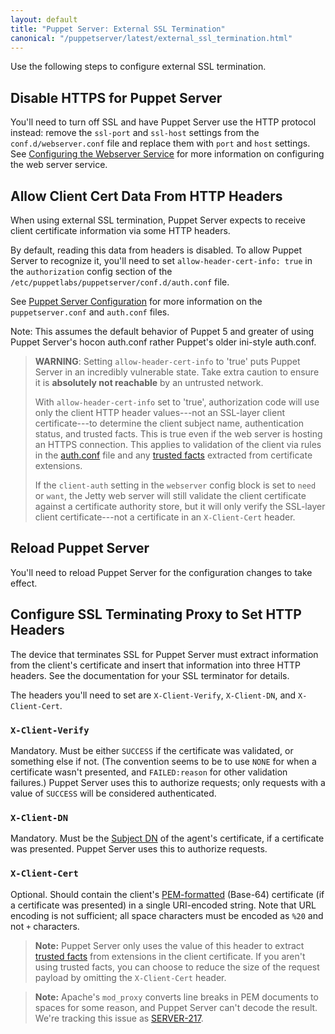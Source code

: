 ```yaml
---
layout: default
title: "Puppet Server: External SSL Termination"
canonical: "/puppetserver/latest/external_ssl_termination.html"
---
```



Use the following steps to configure external SSL termination.

## Disable HTTPS for Puppet Server

You'll need to turn off SSL and have Puppet Server use the HTTP protocol instead: remove the `ssl-port` and `ssl-host` settings from the `conf.d/webserver.conf` file and replace them with `port` and `host` settings. See [Configuring the Webserver Service](https://github.com/puppetlabs/trapperkeeper-webserver-jetty9/blob/master/doc/jetty-config.md) for more information on configuring the web server service.

## Allow Client Cert Data From HTTP Headers

When using external SSL termination, Puppet Server expects to receive client
certificate information via some HTTP headers.

By default, reading this data from headers is disabled.  To allow Puppet
Server to recognize it, you'll need to set `allow-header-cert-info: true`
in the `authorization` config section of the
`/etc/puppetlabs/puppetserver/conf.d/auth.conf` file.

See [Puppet Server Configuration](./configuration.markdown) for more
information on the `puppetserver.conf` and `auth.conf` files.

Note: This assumes the default behavior of Puppet 5 and greater of using
Puppet Server's hocon auth.conf rather Puppet's older ini-style auth.conf.

> **WARNING**: Setting `allow-header-cert-info` to 'true' puts Puppet Server in an incredibly vulnerable state. Take extra caution to ensure it is **absolutely not reachable** by an untrusted network.
>
> With `allow-header-cert-info` set to 'true', authorization code will use only the client HTTP header values---not an SSL-layer client certificate---to determine the client subject name, authentication status, and trusted facts. This is true even if the web server is hosting an HTTPS connection. This applies to validation of the client via rules in the [auth.conf](https://puppet.com/docs/puppet/latest/config_file_auth.html) file and any [trusted facts][trusted] extracted from certificate extensions.
>
> If the `client-auth` setting in the `webserver` config block is set to `need` or `want`, the Jetty web server will still validate the client certificate against a certificate authority store, but it will only verify the SSL-layer client certificate---not a certificate in an  `X-Client-Cert` header.


## Reload Puppet Server

You'll need to reload Puppet Server for the configuration changes to take effect.

## Configure SSL Terminating Proxy to Set HTTP Headers

The device that terminates SSL for Puppet Server must extract information from the client's certificate and insert that information into three HTTP headers. See the documentation for your SSL terminator for details.

The headers you'll need to set are `X-Client-Verify`, `X-Client-DN`, and `X-Client-Cert`.

### `X-Client-Verify`

Mandatory. Must be either `SUCCESS` if the certificate was validated, or something else if not. (The convention seems to be to use `NONE` for when a certificate wasn't presented, and `FAILED:reason` for other validation failures.) Puppet Server uses this to authorize requests; only requests with a value of `SUCCESS` will be considered authenticated.

### `X-Client-DN`

Mandatory. Must be the [Subject DN][] of the agent's certificate, if a
certificate was presented. Puppet Server uses this to authorize requests.

[subject dn]: https://docs.puppet.com/background/ssl/cert_anatomy.html#the-subject-dn-cn-certname-etc

### `X-Client-Cert`

Optional. Should contain the client's [PEM-formatted][pem format] (Base-64)
certificate (if a certificate was presented) in a single URI-encoded string.
Note that URL encoding is not sufficient; all space characters must be
encoded as `%20` and not `+` characters.

> **Note:** Puppet Server only uses the value of this header to extract [trusted facts][trusted] from extensions in the client certificate. If you aren't using trusted facts, you can choose to reduce the size of the request payload by omitting the `X-Client-Cert` header.

> **Note:** Apache's `mod_proxy` converts line breaks in PEM documents to spaces for some reason, and Puppet Server can't decode the result. We're tracking this issue as [SERVER-217](https://tickets.puppetlabs.com/browse/SERVER-217).

[pem format]: https://docs.puppet.com/background/ssl/cert_anatomy.html#pem-file
[trusted]: https://puppet.com/docs/puppet/latest/lang_facts_and_builtin_vars.html#trusted-facts
